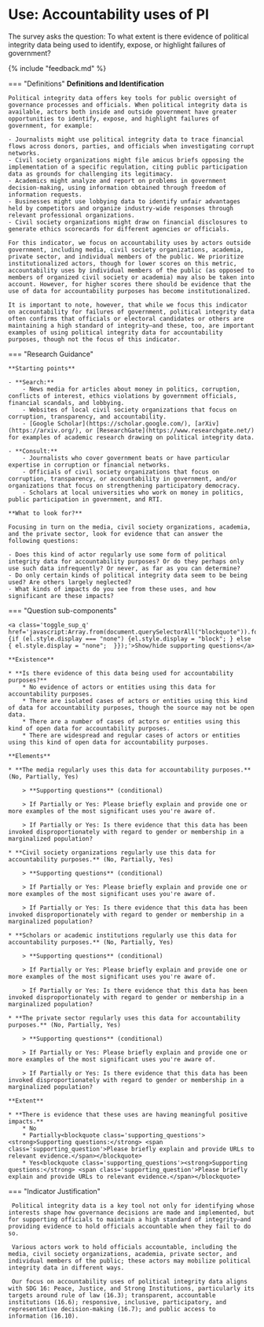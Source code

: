 # Use: Accountability uses of PI

The survey asks the question: To what extent is there evidence of political integrity data being used to identify, expose, or highlight failures of government? 

{% include "feedback.md" %}


    
=== "Definitions"
    **Definitions and Identification**
    
    Political integrity data offers key tools for public oversight of governance processes and officials. When political integrity data is available, actors both inside and outside government have greater opportunities to identify, expose, and highlight failures of government, for example:
    
    - Journalists might use political integrity data to trace financial flows across donors, parties, and officials when investigating corrupt networks.
    - Civil society organizations might file amicus briefs opposing the implementation of a specific regulation, citing public participation data as grounds for challenging its legitimacy.
    - Academics might analyze and report on problems in government decision-making, using information obtained through freedom of information requests.
    - Businesses might use lobbying data to identify unfair advantages held by competitors and organize industry-wide responses through relevant professional organizations.
    - Civil society organizations might draw on financial disclosures to generate ethics scorecards for different agencies or officials.
    
    For this indicator, we focus on accountability uses by actors outside government, including media, civil society organizations, academia, private sector, and individual members of the public. We prioritize institutionalized actors, though for lower scores on this metric, accountability uses by individual members of the public (as opposed to members of organized civil society or academia) may also be taken into account. However, for higher scores there should be evidence that the use of data for accountability purposes has become institutionalized.
    
    It is important to note, however, that while we focus this indicator on accountability for failures of government, political integrity data often confirms that officials or electoral candidates or others are maintaining a high standard of integrity—and these, too, are important examples of using political integrity data for accountability purposes, though not the focus of this indicator.
    
=== "Research Guidance"
    
    **Starting points**
    
    - **Search:**
        - News media for articles about money in politics, corruption, conflicts of interest, ethics violations by government officials, financial scandals, and lobbying.
        - Websites of local civil society organizations that focus on corruption, transparency, and accountability.
        - [Google Scholar](https://scholar.google.com/), [arXiv](https://arxiv.org/), or [ResearchGate](https://www.researchgate.net/) for examples of academic research drawing on political integrity data.
    
    - **Consult:**
        - Journalists who cover government beats or have particular expertise in corruption or financial networks.
        - Officials of civil society organizations that focus on corruption, transparency, or accountability in government, and/or organizations that focus on strengthening participatory democracy.
        - Scholars at local universities who work on money in politics, public participation in government, and RTI.
    
    **What to look for?**
    
    Focusing in turn on the media, civil society organizations, academia, and the private sector, look for evidence that can answer the following questions:
    
    - Does this kind of actor regularly use some form of political integrity data for accountability purposes? Or do they perhaps only use such data infrequently? Or never, as far as you can determine?
    - Do only certain kinds of political integrity data seem to be being used? Are others largely neglected?
    - What kinds of impacts do you see from these uses, and how significant are these impacts?

=== "Question sub-components"

    <a class='toggle_sup_q' href='javascript:Array.from(document.querySelectorAll("blockquote")).forEach(function(el) {if (el.style.display === "none") {el.style.display = "block"; } else { el.style.display = "none";  }});'>Show/hide supporting questions</a>
    
    **Existence**
    
    * **Is there evidence of this data being used for accountability purposes?**
        * No evidence of actors or entities using this data for accountability purposes.
        * There are isolated cases of actors or entities using this kind of data for accountability purposes, though the source may not be open data.
        * There are a number of cases of actors or entities using this kind of open data for accountability purposes.
        * There are widespread and regular cases of actors or entities using this kind of open data for accountability purposes.
    
    **Elements**
    
    * **The media regularly uses this data for accountability purposes.** (No, Partially, Yes)
    
        > **Supporting questions** (conditional)
    
        > If Partially or Yes: Please briefly explain and provide one or more examples of the most significant uses you're aware of.
    
        > If Partially or Yes: Is there evidence that this data has been invoked disproportionately with regard to gender or membership in a marginalized population?
    
    * **Civil society organizations regularly use this data for accountability purposes.** (No, Partially, Yes)
    
        > **Supporting questions** (conditional)
    
        > If Partially or Yes: Please briefly explain and provide one or more examples of the most significant uses you're aware of.
    
        > If Partially or Yes: Is there evidence that this data has been invoked disproportionately with regard to gender or membership in a marginalized population?
    
    * **Scholars or academic institutions regularly use this data for accountability purposes.** (No, Partially, Yes)
    
        > **Supporting questions** (conditional)
    
        > If Partially or Yes: Please briefly explain and provide one or more examples of the most significant uses you're aware of.
    
        > If Partially or Yes: Is there evidence that this data has been invoked disproportionately with regard to gender or membership in a marginalized population?
    
    * **The private sector regularly uses this data for accountability purposes.** (No, Partially, Yes)
    
        > **Supporting questions** (conditional)
    
        > If Partially or Yes: Please briefly explain and provide one or more examples of the most significant uses you're aware of.
    
        > If Partially or Yes: Is there evidence that this data has been invoked disproportionately with regard to gender or membership in a marginalized population?
    
    **Extent**
    
    * **There is evidence that these uses are having meaningful positive impacts.**
        * No
        * Partially<blockquote class='supporting_questions'><strong>Supporting questions:</strong> <span class='supporting_question'>Please briefly explain and provide URLs to relevant evidence.</span></blockquote>
        * Yes<blockquote class='supporting_questions'><strong>Supporting questions:</strong> <span class='supporting_question'>Please briefly explain and provide URLs to relevant evidence.</span></blockquote>


=== "Indicator Justification"


     Political integrity data is a key tool not only for identifying whose interests shape how governance decisions are made and implemented, but for supporting officials to maintain a high standard of integrity—and providing evidence to hold officials accountable when they fail to do so.
     
     Various actors work to hold officials accountable, including the media, civil society organizations, academia, private sector, and individual members of the public; these actors may mobilize political integrity data in different ways.
     
     Our focus on accountability uses of political integrity data aligns with SDG 16: Peace, Justice, and Strong Institutions, particularly its targets around rule of law (16.3); transparent, accountable institutions (16.6); responsive, inclusive, participatory, and representative decision-making (16.7); and public access to information (16.10).